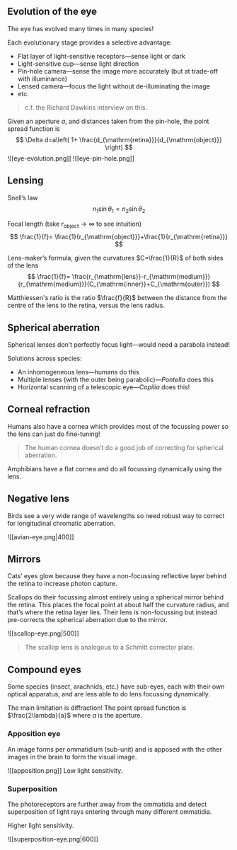 ## Evolution of the eye

The eye has evolved many times in many species!

Each evolutionary stage provides a selective advantage:
- Flat layer of light-sensitive receptors—sense light or dark
- Light-sensitive cup—sense light direction
- Pin-hole camera—sense the image more accurately (but at trade-off with illuminance)
- Lensed camera—focus the light without de-illuminating the image
- etc.

>c.f. the Richard Dawkins interview on this.

Given an aperture $a,$ and distances taken from the pin-hole, the point spread function is
$$
\Delta d=a\left( 1+ \frac{d_{\mathrm{retina}}}{d_{\mathrm{object}}} \right)
$$
![[eye-evolution.png]]
![[eye-pin-hole.png]]

## Lensing
Snell’s law
$$
n_{1}\sin\theta_{1}=n_{2}\sin\theta_{2}
$$

Focal length (take $r_{\mathrm{object}}\to \infty$ to see intuition)
$$
\frac{1}{f}= \frac{1}{r_{\mathrm{object}}}+\frac{1}{r_{\mathrm{retina}}}
$$

Lens-maker’s formula, given the curvatures $C=\frac{1}{R}$ of both sides of the lens
$$
\frac{1}{f}= \frac{r_{\mathrm{lens}}-r_{\mathrm{medium}}}{r_{\mathrm{medium}}}(C_{\mathrm{inner}}+C_{\mathrm{outer}})
$$

Matthiessen's ratio is the ratio $\frac{f}{R}$ between the distance from the centre of the lens to the retina, versus the lens radius.

## Spherical aberration

Spherical lenses don’t perfectly focus light—would need a parabola instead!

Solutions across species:
- An inhomogeneous lens—humans do this
- Multiple lenses (with the outer being parabolic)—*Pontella* does this
- Horizontal scanning of a telescopic eye—*Copilia* does this!


## Corneal refraction

Humans also have a cornea which provides most of the focussing power so the lens can just do fine-tuning!

>The human cornea doesn’t do a good job of correcting for spherical aberration.

Amphibians have a flat cornea and do all focussing dynamically using the lens.


## Negative lens

Birds see a very wide range of wavelengths so need robust way to correct for longitudinal chromatic aberration. 

![[avian-eye.png|400]]

## Mirrors

Cats’ eyes glow because they have a non-focussing reflective layer behind the retina to increase photon capture.

Scallops do their focussing almost entirely using a spherical mirror behind the retina. This places the focal point at about half the curvature radius, and that’s where the retina layer lies. Their lens is non-focussing but instead pre-corrects the spherical aberration due to the mirror.

![[scallop-eye.png|500]]
>The scallop lens is analogous to a Schmitt corrector plate.

## Compound eyes

Some species (insect, arachnids, etc.) have sub-eyes, each with their own optical apparatus, and are less able to do lens focussing dynamically.

The main limitation is diffraction! The point spread function is $\frac{2\lambda}{a}$ where $a$ is the aperture.

### Apposition eye
An image forms per ommatidium (sub-unit) and is apposed with the other images in the brain to form the visual image.

![[apposition.png]]
Low light sensitivity.
### Superposition
The photoreceptors are further away from the ommatidia and detect superposition of light rays entering through many different ommatidia.

Higher light sensitivity.

![[superposition-eye.png|600]]